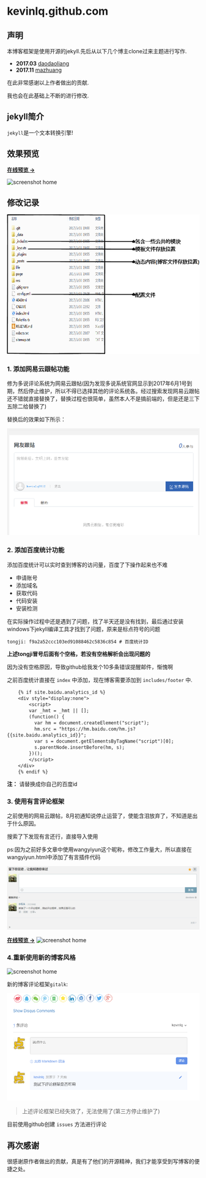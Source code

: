 # kevinlq.github.com

## 声明

本博客框架是使用开源的jekyll.先后从以下几个博主clone过来主题进行写作.

- **2017.03** [daodaoliang](http://daodaoliang.com/)
- **2017.11** [mazhuang](http://mazhuang.org/)

在此非常感谢以上作者做出的贡献.

我也会在此基础上不断的进行修改.

## jekyll简介

`jekyll`是一个文本转换引擎!

## 效果预览

**[在线预览 &rarr;](http://kevinlq.com/)**

![screenshot home](http://kevinlq.com/assets/images/screenshots/home2.png)

## 修改记录


![工程项目](/doc/project.png)

### 1. 添加网易云跟帖功能

修为多说评论系统为网易云跟帖(因为发现多说系统官网显示到2017年6月1号到期，然后停止维护，所以不得已选择其他的评论系统各。经过搜索发现网易云跟帖还不错就直接替换了，替换过程也很简单，虽然本人不是搞前端的，但是还是三下五除二给替换了)

替换后的效果如下所示：

![评论系统](/res/img/blog/project.png)


### 2. 添加百度统计功能
添加百度统计可以实时查到博客的访问量，百度了下操作起来也不难

* 申请账号
* 添加域名
* 获取代码
* 代码安装
* 安装检测

在实际操作过程中还是遇到了问题，找了半天还是没有找到，最后通过安装windows下jekyll编译工具才找到了问题，原来是标点符号的问题

```
tongji: f9a2a52ccc103ed91088462c5836c854 # 百度统计ID
```

**上述tongji冒号后面有个空格，若没有空格解析会出现问题的**

因为没有空格原因，导致github给我发个10多条错误提醒邮件，惭愧啊

之前百度统计直接在 `index` 中添加，现在博客需要添加到 `includes/footer` 中.

```
    {% if site.baidu.analytics_id %}
    <div style="display:none">
        <script>
        var _hmt = _hmt || [];
        (function() {
          var hm = document.createElement("script");
          hm.src = "https://hm.baidu.com/hm.js?{{site.baidu.analytics_id}}";
          var s = document.getElementsByTagName("script")[0]; 
          s.parentNode.insertBefore(hm, s);
        })();
        </script>
    </div>
    {% endif %}
```

**注：** 请替换成你自己的百度id

### 3. 使用有言评论框架

之前使用的网易云跟帖，8月初通知说停止运营了，使能含泪放弃了，不知道是出于什么原因。

搜索了下发现有言还行，直接导入使用

ps:因为之前好多文章中使用wangyiyun这个昵称，修改工作量大，所以直接在wangyiyun.html中添加了有言插件代码

![评论系统](/res/img/youyan.png)

**[在线预览 &rarr;](http://kevinlq.com/)**
![screenshot home](http://kevinlq.com/assets/images/screenshots/home1.png)

### 4.重新使用新的博客风格

![screenshot home](http://kevinlq.com/assets/images/screenshots/home2.png)

新的博客评论框架`gitalk`:

![gitalk评论系统](/res/img/gitalk.png)

>上述评论框架已经失效了，无法使用了(第三方停止维护了)

目前使用github创建 `issues` 方法进行评论



## 再次感谢

很感谢原作者做出的贡献，真是有了他们的开源精神，我们才能享受到写博客的便捷之处。